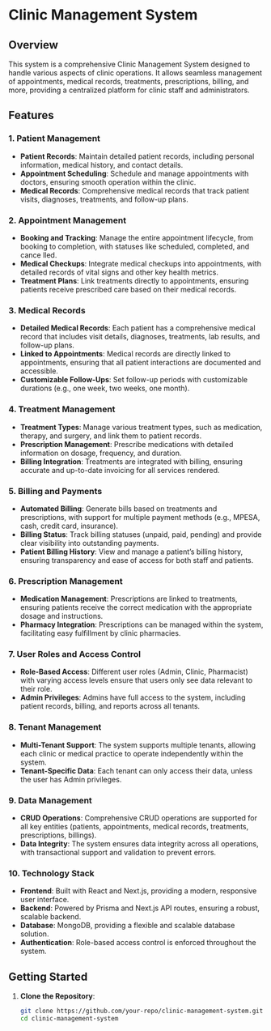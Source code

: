 # Clinic Management System

## Overview

This system is a comprehensive Clinic Management System designed to handle various aspects of clinic operations. It allows seamless management of appointments, medical records, treatments, prescriptions, billing, and more, providing a centralized platform for clinic staff and administrators.

## Features

### 1. **Patient Management**

- **Patient Records**: Maintain detailed patient records, including personal information, medical history, and contact details.
- **Appointment Scheduling**: Schedule and manage appointments with doctors, ensuring smooth operation within the clinic.
- **Medical Records**: Comprehensive medical records that track patient visits, diagnoses, treatments, and follow-up plans.

### 2. **Appointment Management**

- **Booking and Tracking**: Manage the entire appointment lifecycle, from booking to completion, with statuses like scheduled, completed, and cance
  lled.
- **Medical Checkups**: Integrate medical checkups into appointments, with detailed records of vital signs and other key health metrics.
- **Treatment Plans**: Link treatments directly to appointments, ensuring patients receive prescribed care based on their medical records.

### 3. **Medical Records**

- **Detailed Medical Records**: Each patient has a comprehensive medical record that includes visit details, diagnoses, treatments, lab results, and follow-up plans.
- **Linked to Appointments**: Medical records are directly linked to appointments, ensuring that all patient interactions are documented and accessible.
- **Customizable Follow-Ups**: Set follow-up periods with customizable durations (e.g., one week, two weeks, one month).

### 4. **Treatment Management**

- **Treatment Types**: Manage various treatment types, such as medication, therapy, and surgery, and link them to patient records.
- **Prescription Management**: Prescribe medications with detailed information on dosage, frequency, and duration.
- **Billing Integration**: Treatments are integrated with billing, ensuring accurate and up-to-date invoicing for all services rendered.

### 5. **Billing and Payments**

- **Automated Billing**: Generate bills based on treatments and prescriptions, with support for multiple payment methods (e.g., MPESA, cash, credit card, insurance).
- **Billing Status**: Track billing statuses (unpaid, paid, pending) and provide clear visibility into outstanding payments.
- **Patient Billing History**: View and manage a patient’s billing history, ensuring transparency and ease of access for both staff and patients.

### 6. **Prescription Management**

- **Medication Management**: Prescriptions are linked to treatments, ensuring patients receive the correct medication with the appropriate dosage and instructions.
- **Pharmacy Integration**: Prescriptions can be managed within the system, facilitating easy fulfillment by clinic pharmacies.

### 7. **User Roles and Access Control**

- **Role-Based Access**: Different user roles (Admin, Clinic, Pharmacist) with varying access levels ensure that users only see data relevant to their role.
- **Admin Privileges**: Admins have full access to the system, including patient records, billing, and reports across all tenants.

### 8. **Tenant Management**

- **Multi-Tenant Support**: The system supports multiple tenants, allowing each clinic or medical practice to operate independently within the system.
- **Tenant-Specific Data**: Each tenant can only access their data, unless the user has Admin privileges.

### 9. **Data Management**

- **CRUD Operations**: Comprehensive CRUD operations are supported for all key entities (patients, appointments, medical records, treatments, prescriptions, billings).
- **Data Integrity**: The system ensures data integrity across all operations, with transactional support and validation to prevent errors.

### 10. **Technology Stack**

- **Frontend**: Built with React and Next.js, providing a modern, responsive user interface.
- **Backend**: Powered by Prisma and Next.js API routes, ensuring a robust, scalable backend.
- **Database**: MongoDB, providing a flexible and scalable database solution.
- **Authentication**: Role-based access control is enforced throughout the system.

## Getting Started

1. **Clone the Repository**:
   ```bash
   git clone https://github.com/your-repo/clinic-management-system.git
   cd clinic-management-system
   ```
